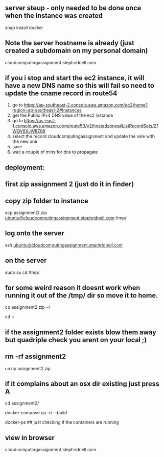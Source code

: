 ## server steup - only needed to be done once when the instance was created

snap install docker

## Note the server hostname is already (just created a subdomain on my personal domain)

cloudcomputingassignment.stephridnell.com

## if you i stop and start the ec2 instance, it will have a new DNS name so this will fail so need to update the cname record in route54

1. go to https://ap-southeast-2.console.aws.amazon.com/ec2/home?region=ap-southeast-2#Instances
1. get the Public IPv4 DNS value of the ec2 instance
1. go to https://us-east-1.console.aws.amazon.com/route53/v2/hostedzones#ListRecordSets/Z1WQV6XJWIIZ88
1. select the record cloudcomputingassignment and update the vale with the new one.
1. save
1. wait a couple of mins for dns to propagate

## deployment:

## first zip assignment 2 (just do it in finder)

## copy zip folder to instance

scp assignment2.zip ubuntu@cloudcomputingassignment.stephridnell.com:/tmp/

## log onto the server

ssh ubuntu@cloudcomputingassignment.stephridnell.com

## on the server

sudo su
cd /tmp/

## for some weird reason it doesnt work when running it out of the /tmp/ dir so move it to home.

cp assignment2.zip ~/

cd ~

## if the assignment2 folder exists blow them away but quadriple check you arent on your local ;)

## rm -rf assignment2

unzip assignment2.zip

## if it complains about an osx dir existing just press A

cd assignment2/

docker-compose up -d --build

docker-ps ## just checking if the containers are running

## view in browser

cloudcomputingassignment.stephridnell.com
